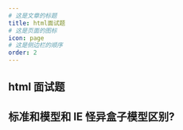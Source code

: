 ```yaml
---
# 这是文章的标题
title: html面试题
# 这是页面的图标
icon: page
# 这是侧边栏的顺序
order: 2
---
```


## html 面试题

## 标准和模型和 IE 怪异盒子模型区别?
